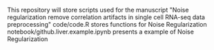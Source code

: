 This repository will store scripts used for the manuscript "Noise regularization remove correlation artifacts in single cell RNA-seq data preprocessing"
code/code.R stores functions for Noise Regularization
notebook/github.liver.example.ipynb presents a example of Noise Regularization
